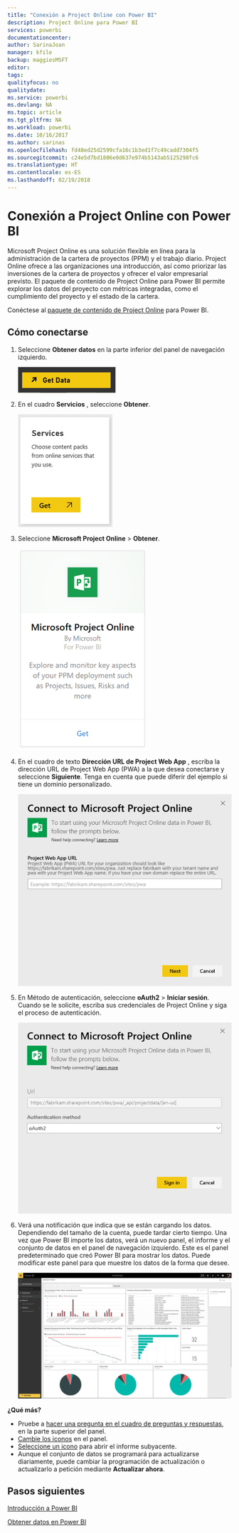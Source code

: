 ```yaml
---
title: "Conexión a Project Online con Power BI"
description: Project Online para Power BI
services: powerbi
documentationcenter: 
author: SarinaJoan
manager: kfile
backup: maggiesMSFT
editor: 
tags: 
qualityfocus: no
qualitydate: 
ms.service: powerbi
ms.devlang: NA
ms.topic: article
ms.tgt_pltfrm: NA
ms.workload: powerbi
ms.date: 10/16/2017
ms.author: sarinas
ms.openlocfilehash: fd48ed25d2599cfa16c1b3ed1f7c49cadd7304f5
ms.sourcegitcommit: c24e5d7bd1806e0d637e974b5143ab5125298fc6
ms.translationtype: HT
ms.contentlocale: es-ES
ms.lasthandoff: 02/19/2018
---
```

# <a name="connect-to-project-online-with-power-bi"></a>Conexión a Project Online con Power BI
Microsoft Project Online es una solución flexible en línea para la administración de la cartera de proyectos (PPM) y el trabajo diario. Project Online ofrece a las organizaciones una introducción, así como priorizar las inversiones de la cartera de proyectos y ofrecer el valor empresarial previsto. El paquete de contenido de Project Online para Power BI permite explorar los datos del proyecto con métricas integradas, como el cumplimiento del proyecto y el estado de la cartera.

Conéctese al [paquete de contenido de Project Online](https://app.powerbi.com/getdata/services/project-online) para Power BI.

## <a name="how-to-connect"></a>Cómo conectarse
1. Seleccione **Obtener datos** en la parte inferior del panel de navegación izquierdo.
   
    ![](media/service-connect-to-project-online/getdata.png)
2. En el cuadro **Servicios** , seleccione **Obtener**.
   
   ![](media/service-connect-to-project-online/services.png)
3. Seleccione **Microsoft Project Online** \> **Obtener**.
   
   ![](media/service-connect-to-project-online/mproject.png)
4. En el cuadro de texto **Dirección URL de Project Web App** , escriba la dirección URL de Project Web App (PWA) a la que desea conectarse y seleccione **Siguiente**. Tenga en cuenta que puede diferir del ejemplo si tiene un dominio personalizado.
   
    ![](media/service-connect-to-project-online/params.png)
5. En Método de autenticación, seleccione **oAuth2** \> **Iniciar sesión**. Cuando se le solicite, escriba sus credenciales de Project Online y siga el proceso de autenticación.
   
    ![](media/service-connect-to-project-online/creds.png)
6. Verá una notificación que indica que se están cargando los datos. Dependiendo del tamaño de la cuenta, puede tardar cierto tiempo. Una vez que Power BI importe los datos, verá un nuevo panel, el informe y el conjunto de datos en el panel de navegación izquierdo. Este es el panel predeterminado que creó Power BI para mostrar los datos. Puede modificar este panel para que muestre los datos de la forma que desee.
   
   ![](media/service-connect-to-project-online/dashboard2.png)

**¿Qué más?**

* Pruebe a [hacer una pregunta en el cuadro de preguntas y respuestas](power-bi-q-and-a.md), en la parte superior del panel.
* [Cambie los iconos](service-dashboard-edit-tile.md) en el panel.
* [Seleccione un icono](service-dashboard-tiles.md) para abrir el informe subyacente.
* Aunque el conjunto de datos se programará para actualizarse diariamente, puede cambiar la programación de actualización o actualizarlo a petición mediante **Actualizar ahora**.

## <a name="next-steps"></a>Pasos siguientes
[Introducción a Power BI](service-get-started.md)

[Obtener datos en Power BI](service-get-data.md)

